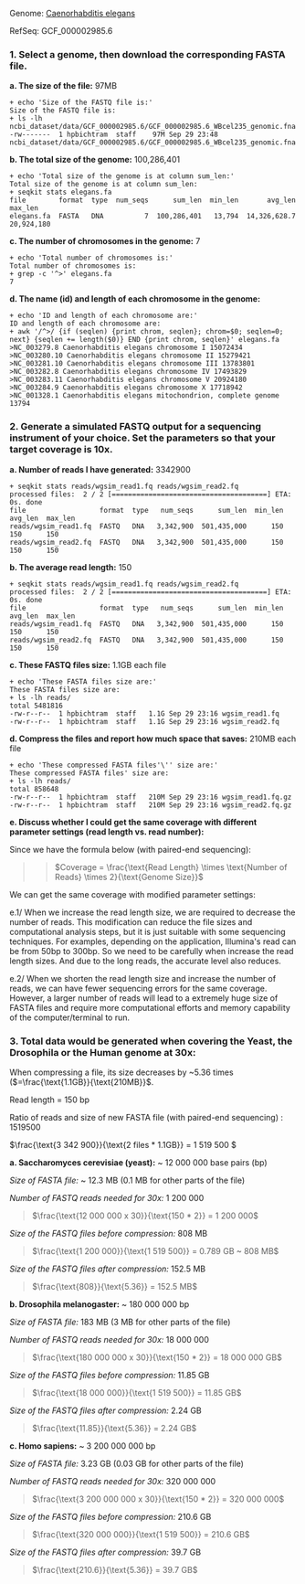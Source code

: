 Genome: [Caenorhabditis elegans](https://www.ncbi.nlm.nih.gov/datasets/taxonomy/6239/)

RefSeq:  GCF_000002985.6

### 1. Select a genome, then download the corresponding FASTA file.


**a. The size of the file:** 97MB

```
+ echo 'Size of the FASTQ file is:'
Size of the FASTQ file is:
+ ls -lh ncbi_dataset/data/GCF_000002985.6/GCF_000002985.6_WBcel235_genomic.fna
-rw-------  1 hpbichtram  staff    97M Sep 29 23:48 ncbi_dataset/data/GCF_000002985.6/GCF_000002985.6_WBcel235_genomic.fna
```

**b. The total size of the genome:** 100,286,401

```
+ echo 'Total size of the genome is at column sum_len:'
Total size of the genome is at column sum_len:
+ seqkit stats elegans.fa
file        format  type  num_seqs      sum_len  min_len       avg_len     max_len
elegans.fa  FASTA   DNA          7  100,286,401   13,794  14,326,628.7  20,924,180
```

**c. The number of chromosomes in the genome:** 7

```
+ echo 'Total number of chromosomes is:'
Total number of chromosomes is:
+ grep -c '^>' elegans.fa
7
```

**d. The name (id) and length of each chromosome in the genome:**

```
+ echo 'ID and length of each chromosome are:'
ID and length of each chromosome are:
+ awk '/^>/ {if (seqlen) {print chrom, seqlen}; chrom=$0; seqlen=0; next} {seqlen += length($0)} END {print chrom, seqlen}' elegans.fa
>NC_003279.8 Caenorhabditis elegans chromosome I 15072434
>NC_003280.10 Caenorhabditis elegans chromosome II 15279421
>NC_003281.10 Caenorhabditis elegans chromosome III 13783801
>NC_003282.8 Caenorhabditis elegans chromosome IV 17493829
>NC_003283.11 Caenorhabditis elegans chromosome V 20924180
>NC_003284.9 Caenorhabditis elegans chromosome X 17718942
>NC_001328.1 Caenorhabditis elegans mitochondrion, complete genome 13794
```

### 2. Generate a simulated FASTQ output for a sequencing instrument of your choice.  Set the parameters so that your target coverage is 10x.

**a. Number of reads I have generated:** 3342900

```
+ seqkit stats reads/wgsim_read1.fq reads/wgsim_read2.fq
processed files:  2 / 2 [======================================] ETA: 0s. done
file                  format  type   num_seqs      sum_len  min_len  avg_len  max_len
reads/wgsim_read1.fq  FASTQ   DNA   3,342,900  501,435,000      150      150      150
reads/wgsim_read2.fq  FASTQ   DNA   3,342,900  501,435,000      150      150      150
```

**b. The average read length:** 150

```
+ seqkit stats reads/wgsim_read1.fq reads/wgsim_read2.fq
processed files:  2 / 2 [======================================] ETA: 0s. done
file                  format  type   num_seqs      sum_len  min_len  avg_len  max_len
reads/wgsim_read1.fq  FASTQ   DNA   3,342,900  501,435,000      150      150      150
reads/wgsim_read2.fq  FASTQ   DNA   3,342,900  501,435,000      150      150      150
```

**c. These FASTQ files size:** 1.1GB each file

```
+ echo 'These FASTA files size are:'
These FASTA files size are:
+ ls -lh reads/
total 5481816
-rw-r--r--  1 hpbichtram  staff   1.1G Sep 29 23:16 wgsim_read1.fq
-rw-r--r--  1 hpbichtram  staff   1.1G Sep 29 23:16 wgsim_read2.fq
```

**d. Compress the files and report how much space that saves:** 210MB each file

```
+ echo 'These compressed FASTA files'\'' size are:'
These compressed FASTA files' size are:
+ ls -lh reads/
total 858648
-rw-r--r--  1 hpbichtram  staff   210M Sep 29 23:16 wgsim_read1.fq.gz
-rw-r--r--  1 hpbichtram  staff   210M Sep 29 23:16 wgsim_read2.fq.gz
```

**e. Discuss whether I could get the same coverage with different parameter settings (read length vs. read number):**

Since we have the formula below (with paired-end sequencing):

>> $Coverage = \frac{\text{Read Length} \times \text{Number of Reads} \times 2}{\text{Genome Size}}$

We can get the same coverage with modified parameter settings:

  e.1/ When we increase the read length size, we are required to decrease the number of reads. This modification can reduce the file sizes and computational analysis steps, but it is just suitable with some sequencing techniques. For examples, depending on the application, Illumina's read can be from 50bp to 300bp. So we need to be carefully when increase the read length sizes. And due to the long reads, the accurate level also reduces.

  e.2/ When we shorten the read length size and increase the number of reads, we can have fewer sequencing errors for the same coverage. However, a larger number of reads will lead to a extremely huge size of FASTA files and require more computational efforts and memory capability of the computer/terminal to run.


### 3. Total data would be generated when covering the Yeast, the Drosophila or the Human genome at 30x:

When compressing a file, its size decreases by ~5.36 times ($=\frac{\text{1.1GB}}{\text{210MB}}$.

Read length = 150 bp 

Ratio of reads and size of new FASTA file (with paired-end sequencing) : 1519500 

$\frac{\text{3 342 900}}{\text{2 files * 1.1GB}} = 1 519 500 $

**a. Saccharomyces cerevisiae (yeast):** ~ 12 000 000 base pairs (bp)

*Size of FASTA file:* ~ 12.3 MB (0.1 MB for other parts of the file)

*Number of FASTQ reads needed for 30x:* 1 200 000

> $\frac{\text{12 000 000 x 30}}{\text{150 * 2}} = 1 200 000$

*Size of the FASTQ files before compression:* 808 MB

> $\frac{\text{1 200 000}}{\text{1 519 500}} = 0.789 GB ~ 808 MB$

*Size of the FASTQ files after compression:* 152.5 MB

> $\frac{\text{808}}{\text{5.36}} = 152.5 MB$

**b. Drosophila melanogaster:** ~ 180 000 000 bp

*Size of FASTA file:* 183 MB (3 MB for other parts of the file)

*Number of FASTQ reads needed for 30x:* 18 000 000

> $\frac{\text{180 000 000 x 30}}{\text{150 * 2}} = 18 000 000 GB$

*Size of the FASTQ files before compression:* 11.85 GB

> $\frac{\text{18 000 000}}{\text{1 519 500}} = 11.85 GB$

*Size of the FASTQ files after compression:* 2.24 GB

> $\frac{\text{11.85}}{\text{5.36}} = 2.24 GB$

**c. Homo sapiens:** ~ 3 200 000 000 bp

*Size of FASTA file:* 3.23 GB (0.03 GB for other parts of the file)

*Number of FASTQ reads needed for 30x:* 320 000 000

> $\frac{\text{3 200 000 000 x 30}}{\text{150 * 2}} = 320 000 000$

*Size of the FASTQ files before compression:* 210.6 GB

> $\frac{\text{320 000 000}}{\text{1 519 500}} = 210.6 GB$

*Size of the FASTQ files after compression:* 39.7 GB

> $\frac{\text{210.6}}{\text{5.36}} = 39.7 GB$

